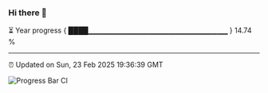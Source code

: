 ### Hi there 👋

⏳ Year progress { ████▁▁▁▁▁▁▁▁▁▁▁▁▁▁▁▁▁▁▁▁▁▁▁▁▁▁ } 14.74 %

---

⏰ Updated on Sun, 23 Feb 2025 19:36:39 GMT

![Progress Bar CI](https://github.com/IshwaranRudhara/GIT-ACTION/workflows/Progress%20Bar%20CI/badge.svg)
